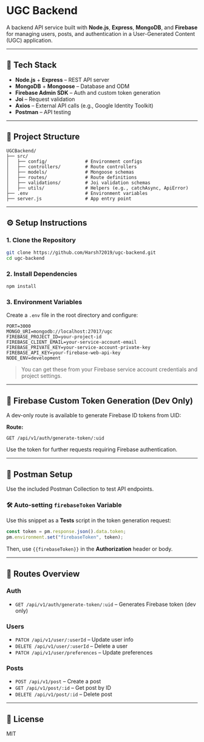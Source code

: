 # UGC Backend

A backend API service built with **Node.js**, **Express**, **MongoDB**, and **Firebase** for managing users, posts, and authentication in a User-Generated Content (UGC) application.

---

## 🔧 Tech Stack

- **Node.js** + **Express** – REST API server
- **MongoDB** + **Mongoose** – Database and ODM
- **Firebase Admin SDK** – Auth and custom token generation
- **Joi** – Request validation
- **Axios** – External API calls (e.g., Google Identity Toolkit)
- **Postman** – API testing

---

## 📁 Project Structure

```
UGCBackend/
├── src/
│   ├── config/              # Environment configs
│   ├── controllers/         # Route controllers
│   ├── models/              # Mongoose schemas
│   ├── routes/              # Route definitions
│   ├── validations/         # Joi validation schemas
│   ├── utils/               # Helpers (e.g., catchAsync, ApiError)
├── .env                     # Environment variables
├── server.js                # App entry point
```

---

## ⚙️ Setup Instructions

### 1. Clone the Repository

```bash
git clone https://github.com/Harsh72019/ugc-backend.git
cd ugc-backend
```

### 2. Install Dependencies

```bash
npm install
```

### 3. Environment Variables

Create a `.env` file in the root directory and configure:

```env
PORT=3000
MONGO_URI=mongodb://localhost:27017/ugc
FIREBASE_PROJECT_ID=your-project-id
FIREBASE_CLIENT_EMAIL=your-service-account-email
FIREBASE_PRIVATE_KEY=your-service-account-private-key
FIREBASE_API_KEY=your-firebase-web-api-key
NODE_ENV=development
```

> You can get these from your Firebase service account credentials and project settings.

---

## 🔐 Firebase Custom Token Generation (Dev Only)

A dev-only route is available to generate Firebase ID tokens from UID:

**Route:**
```
GET /api/v1/auth/generate-token/:uid
```

Use the token for further requests requiring Firebase authentication.

---

## 🧪 Postman Setup

Use the included Postman Collection to test API endpoints.

### 🛠️ Auto-setting `firebaseToken` Variable

Use this snippet as a **Tests** script in the token generation request:

```js
const token = pm.response.json().data.token;
pm.environment.set("firebaseToken", token);
```

Then, use `{{firebaseToken}}` in the **Authorization** header or body.

---

## 📌 Routes Overview

### Auth

- `GET /api/v1/auth/generate-token/:uid` – Generates Firebase token (dev only)

### Users

- `PATCH /api/v1/user/:userId` – Update user info
- `DELETE /api/v1/user/:userId` – Delete a user
- `PATCH /api/v1/user/preferences` – Update preferences

### Posts

- `POST /api/v1/post` – Create a post
- `GET /api/v1/post/:id` – Get post by ID
- `DELETE /api/v1/post/:id` – Delete post

---

## 🧾 License

MIT
